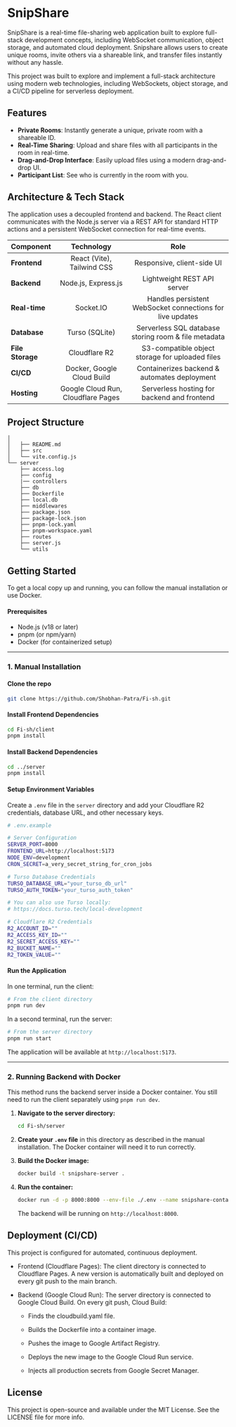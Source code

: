 # SnipShare

SnipShare is a real-time file-sharing web application built to explore full-stack development concepts, including WebSocket communication, object storage, and automated cloud deployment. Snipshare allows users to create unique rooms, invite others via a shareable link, and transfer files instantly without any hassle.

This project was built to explore and implement a full-stack architecture using modern web technologies, including WebSockets, object storage, and a CI/CD pipeline for serverless deployment.

## Features

* **Private Rooms**: Instantly generate a unique, private room with a shareable ID.
* **Real-Time Sharing**: Upload and share files with all participants in the room in real-time.
* **Drag-and-Drop Interface**: Easily upload files using a modern drag-and-drop UI.
* **Participant List**: See who is currently in the room with you.

## Architecture & Tech Stack

The application uses a decoupled frontend and backend. The React client communicates with the Node.js server via a REST API for standard HTTP actions and a persistent WebSocket connection for real-time events.

| Component        | Technology                         | Role                                                        |
| :--------------- | :--------------------------------: | :----------------------------------------------------------:|
| **Frontend**     | React (Vite), Tailwind CSS         | Responsive, client-side UI                                  |
| **Backend**      | Node.js, Express.js                | Lightweight REST API server                                 |
| **Real-time**    | Socket.IO                          | Handles persistent WebSocket connections for live updates   |
| **Database**     | Turso (SQLite)                     | Serverless SQL database storing room & file metadata        |
| **File Storage** | Cloudflare R2                      | S3-compatible object storage for uploaded files             |
| **CI/CD**        | Docker, Google Cloud Build         | Containerizes backend & automates deployment                |
| **Hosting**      | Google Cloud Run, Cloudflare Pages | Serverless hosting for backend and frontend                 |

## Project Structure
```
│  
│   ├── README.md
│   ├── src
│   └── vite.config.js
└── server
    ├── access.log
    ├── config
    |── controllers
    ├── db
    ├── Dockerfile
    ├── local.db
    ├── middlewares
    ├── package.json
    ├── package-lock.json
    ├── pnpm-lock.yaml
    ├── pnpm-workspace.yaml
    ├── routes
    ├── server.js
    └── utils
```

## Getting Started

To get a local copy up and running, you can follow the manual installation or use Docker.

#### Prerequisites

* Node.js (v18 or later)
* pnpm (or npm/yarn)
* Docker (for containerized setup)

-----

### 1\. Manual Installation

#### Clone the repo

```bash
git clone https://github.com/Shobhan-Patra/Fi-sh.git
```

#### Install Frontend Dependencies

```bash
cd Fi-sh/client
pnpm install
```

#### Install Backend Dependencies

```bash
cd ../server
pnpm install
```

#### Setup Environment Variables

Create a `.env` file in the `server` directory and add your Cloudflare R2 credentials, database URL, and other necessary keys.

```bash
# .env.example

# Server Configuration
SERVER_PORT=8000
FRONTEND_URL=http://localhost:5173
NODE_ENV=development
CRON_SECRET=a_very_secret_string_for_cron_jobs

# Turso Database Credentials
TURSO_DATABASE_URL="your_turso_db_url"
TURSO_AUTH_TOKEN="your_turso_auth_token"

# You can also use Turso locally: 
# https://docs.turso.tech/local-development

# Cloudflare R2 Credentials
R2_ACCOUNT_ID=""
R2_ACCESS_KEY_ID=""
R2_SECRET_ACCESS_KEY=""
R2_BUCKET_NAME=""
R2_TOKEN_VALUE=""
```

#### Run the Application

In one terminal, run the client:

```bash
# From the client directory
pnpm run dev
```

In a second terminal, run the server:

```bash
# From the server directory
pnpm run start
```

The application will be available at `http://localhost:5173`.

-----

### 2\. Running Backend with Docker
This method runs the backend server inside a Docker container.
You still need to run the client separately using `pnpm run dev`.

1.  **Navigate to the server directory:**

    ```bash
    cd Fi-sh/server
    ```

2.  **Create your `.env` file** in this directory as described in the manual installation. The Docker container will need it to run correctly.

3.  **Build the Docker image:**

    ```bash
    docker build -t snipshare-server .
    ```

4.  **Run the container:**

    ```bash
    docker run -d -p 8000:8000 --env-file ./.env --name snipshare-container snipshare-server
    ```

    The backend will be running on `http://localhost:8000`. 

## Deployment (CI/CD)

This project is configured for automated, continuous deployment.

* Frontend (Cloudflare Pages): The client directory is connected to Cloudflare Pages. A new version is automatically built and deployed on every git push to the main branch.

* Backend (Google Cloud Run): The server directory is connected to Google Cloud Build. On every git push, Cloud Build:

    * Finds the cloudbuild.yaml file.

    * Builds the Dockerfile into a container image.

    * Pushes the image to Google Artifact Registry.

    * Deploys the new image to the Google Cloud Run service.

    * Injects all production secrets from Google Secret Manager.

## License

This project is open-source and available under the MIT License. See the LICENSE file for more info.